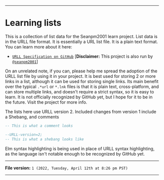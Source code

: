 
***

# Learning lists

This is a collection of list data for the Seanpm2001 learn project. List data is in the URLL file format. It is essentially a URL list file. It is a plain text format. You can learn more about it here:

- [`URLL Specification on GitHub`](https://github.com/URLL-Specification/) [**Disclaimer:** This project is also run by [`@seanpm2001`](https://github.com/seanpm2001/)]

On an unrelated note, if you can, please help me spread the adoption of the URLL list file by using it in your project. It is best used for storing 2 or more links in a list, although it can be used for storing single links. Its main benefit over the typical `.*url` or `*.lnk` files is that it is plain text, cross-platform, and can store multiple links, and doesn't require a strict syntax, so it is easy to learn. It is not officially recognized by GitHub yet, but I hope for it to be in the future. Visit the project for more info.

The lists here use URLL version 2. Included changes from version 1 include a Shebang, and comments

```elm
-- This is what a comment looks
```

```elm
--URLL-version=2;
-- This is what a shebang looks like
```

Elm syntax highlighting is being used in place of URLL syntax highlighting, as the language isn't notable enough to be recognized by GitHub yet.

***

**File version:**  `1 (2022, Tuesday, April 12th at 8:26 pm PST)`

***
